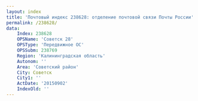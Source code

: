 ```yaml
---
layout: index
title: 'Почтовый индекс 238628: отделение почтовой связи Почты России'
permalink: /238628/
data:
    Index: 238628
    OPSName: 'Советск 28'
    OPSType: 'Передвижное ОС'
    OPSSubm: 238769
    Region: 'Калининградская область'
    Autonom: ''
    Area: 'Советский район'
    City: Советск
    City1: ''
    ActDate: '20150902'
    IndexOld: ''
---
```

